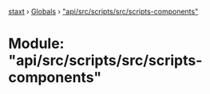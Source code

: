 [staxt](../README.md) › [Globals](../globals.md) › ["api/src/scripts/src/scripts-components"](_api_src_scripts_src_scripts_components_.md)

# Module: "api/src/scripts/src/scripts-components"


